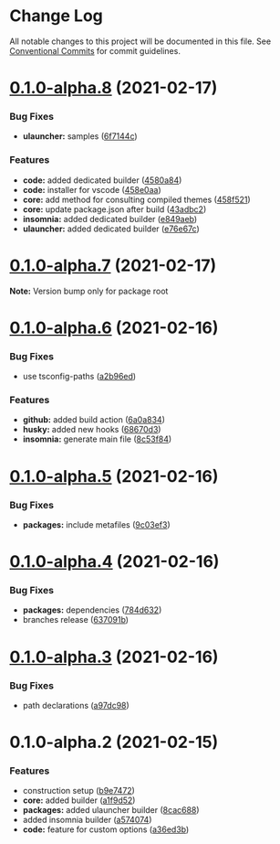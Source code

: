 # Change Log

All notable changes to this project will be documented in this file.
See [Conventional Commits](https://conventionalcommits.org) for commit guidelines.

# [0.1.0-alpha.8](https://github.com/hiukky/zort/compare/v0.1.0-alpha.7...v0.1.0-alpha.8) (2021-02-17)


### Bug Fixes

* **ulauncher:** samples ([6f7144c](https://github.com/hiukky/zort/commit/6f7144c31f1ae45c0396481d6b49215cfaccaa22))


### Features

* **code:** added dedicated builder ([4580a84](https://github.com/hiukky/zort/commit/4580a843f5191a10fb0bc1ea72e50b0350a016f2))
* **code:** installer for vscode ([458e0aa](https://github.com/hiukky/zort/commit/458e0aa5ec8a3edb04487c10c07214f19c60a19f))
* **core:** add method for consulting compiled themes ([458f521](https://github.com/hiukky/zort/commit/458f521d2bf004000b61661a1ecf0c9412987fa7))
* **core:** update package.json after build ([43adbc2](https://github.com/hiukky/zort/commit/43adbc29124023b60df4f06997c0c6bba6251546))
* **insomnia:** added dedicated builder ([e849aeb](https://github.com/hiukky/zort/commit/e849aebd90dae656d45defc5a08a0070572c1c1c))
* **ulauncher:** added dedicated builder ([e76e67c](https://github.com/hiukky/zort/commit/e76e67c9daed4bfc48dbb5e8155f64989678cac8))





# [0.1.0-alpha.7](https://github.com/hiukky/zort/compare/v0.1.0-alpha.6...v0.1.0-alpha.7) (2021-02-17)

**Note:** Version bump only for package root





# [0.1.0-alpha.6](https://github.com/hiukky/zort/compare/v0.1.0-alpha.5...v0.1.0-alpha.6) (2021-02-16)


### Bug Fixes

* use tsconfig-paths ([a2b96ed](https://github.com/hiukky/zort/commit/a2b96edf581e547993bcf796bd5e4e4716e6c5f3))


### Features

* **github:** added build action ([6a0a834](https://github.com/hiukky/zort/commit/6a0a8343fd5d00e7d7836447c63237a9aab10b42))
* **husky:** added new hooks ([68670d3](https://github.com/hiukky/zort/commit/68670d359418c7ffdafd9724152e432d6f4c059a))
* **insomnia:** generate main file ([8c53f84](https://github.com/hiukky/zort/commit/8c53f84b1498388a307629259b834e198340f111))





# [0.1.0-alpha.5](https://github.com/hiukky/zort/compare/v0.1.0-alpha.4...v0.1.0-alpha.5) (2021-02-16)


### Bug Fixes

* **packages:** include metafiles ([9c03ef3](https://github.com/hiukky/zort/commit/9c03ef39d47382a29b55e52d531b76870d4bdd90))





# [0.1.0-alpha.4](https://github.com/hiukky/zort/compare/v0.1.0-alpha.3...v0.1.0-alpha.4) (2021-02-16)


### Bug Fixes

* **packages:** dependencies ([784d632](https://github.com/hiukky/zort/commit/784d632edac5ed2698cfefee438cdef491c94d42))
* branches release ([637091b](https://github.com/hiukky/zort/commit/637091b32eafd9972cc0b25ba93b8f9fe20aa4e7))





# [0.1.0-alpha.3](https://github.com/hiukky/zort/compare/v0.1.0-alpha.2...v0.1.0-alpha.3) (2021-02-16)


### Bug Fixes

*  path declarations ([a97dc98](https://github.com/hiukky/zort/commit/a97dc98a5b0749c209ef0693b2aba6d2b52a6e90))





# 0.1.0-alpha.2 (2021-02-15)


### Features

* construction setup ([b9e7472](https://github.com/hiukky/zort/commit/b9e74727678ce2c872266504b9b35325bf491236))
* **core:** added builder ([a1f9d52](https://github.com/hiukky/zort/commit/a1f9d52046eabcfc67df9ad1bff327ece25a90a0))
* **packages:** added ulauncher builder ([8cac688](https://github.com/hiukky/zort/commit/8cac688374251432a4249bcfc53276d4cace3f51))
* added insomnia builder ([a574074](https://github.com/hiukky/zort/commit/a5740748ebfba659b21783e2bdae00e939b98621))
* **code:** feature for custom options ([a36ed3b](https://github.com/hiukky/zort/commit/a36ed3b584c19667be1f0fdeb770ea04eeeac30f))
